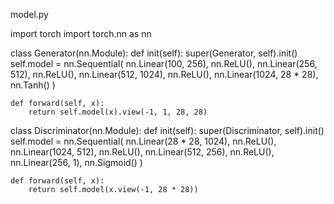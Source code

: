 model.py 

import torch
import torch.nn as nn

class Generator(nn.Module):
    def init(self):
        super(Generator, self).init()
        self.model = nn.Sequential(
            nn.Linear(100, 256),
            nn.ReLU(),
            nn.Linear(256, 512),
            nn.ReLU(),
            nn.Linear(512, 1024),
            nn.ReLU(),
            nn.Linear(1024, 28 * 28),
            nn.Tanh()
        )

    def forward(self, x):
        return self.model(x).view(-1, 1, 28, 28)


class Discriminator(nn.Module):
    def init(self):
        super(Discriminator, self).init()
        self.model = nn.Sequential(
            nn.Linear(28 * 28, 1024),
            nn.ReLU(),
            nn.Linear(1024, 512),
            nn.ReLU(),
            nn.Linear(512, 256),
            nn.ReLU(),
            nn.Linear(256, 1),
            nn.Sigmoid()
        )

    def forward(self, x):
        return self.model(x.view(-1, 28 * 28))
